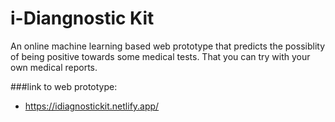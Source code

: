 # i-Diangnostic Kit
An online machine learning based web prototype that predicts the possiblity of being positive towards some medical tests. That you can try with your own medical reports.

###link to web prototype:
- https://idiagnostickit.netlify.app/
